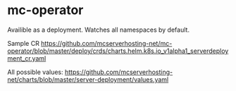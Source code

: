 # mc-operator

Availible as a deployment. Watches all namespaces by default. 

Sample CR https://github.com/mcserverhosting-net/mc-operator/blob/master/deploy/crds/charts.helm.k8s.io_v1alpha1_serverdeployment_cr.yaml


All possible values: https://github.com/mcserverhosting-net/charts/blob/master/server-deployment/values.yaml
